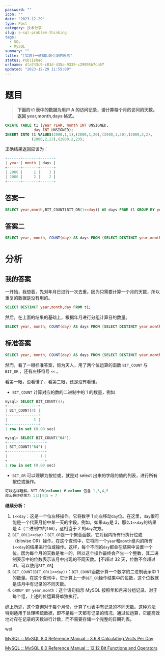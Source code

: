 ```yaml
---
password: ""
icon: ""
date: "2023-12-29"
type: Post
category: 技术分享
slug: a-sql-problem-thinking
tags:
  - SQL
  - MySQL
summary: ""
title: "[实践]一道SQL题引发的思考"
status: Published
urlname: dfa743c9-c01d-435a-9339-c29995b7ca57
updated: "2023-12-29 11:55:00"
---
```


# 题目

> **下面的 t1 表中的数据为用户 A 的访问记录，请计算每个月的访问的天数。返回 year,month,days 格式。**

```sql
CREATE TABLE t1 (year YEAR, month INT UNSIGNED,
             day INT UNSIGNED);
INSERT INTO t1 VALUES(2000,1,1),(2000,1,20),(2000,1,30),(2000,2,2),
            (2000,2,23),(2000,2,23);
```

正确结果返回应该为：

```sql
+------+-------+------+
| year | month | days |
+------+-------+------+
| 2000 |     1 |    3 |
| 2000 |     2 |    2 |
+------+-------+------+
```

## 答案一

```sql
SELECT year,month,BIT_COUNT(BIT_OR(1<<day)) AS days FROM t1 GROUP BY year,month;
```

## 答案二

```sql
SELECT year, month, COUNT(day) AS days FROM (SELECT DISTINCT year,month,day FROM t1) as t2 GROUP BY year, month;
```

# 分析

## 我的答案

一开始，我想着，先对年月日进行一次去重，因为只需要计算一个月的天数，所以重复的数据是没有用的。

```sql
SELECT DISTINCT year,month,day FROM t1;
```

然后，在上面的结果的基础上，根据年月进行分组计算日的数量。

```sql
SELECT year, month, COUNT(day) AS days FROM (SELECT DISTINCT year,month,day FROM t1) as t2 GROUP BY year, month;
```

## 标准答案

```sql
SELECT year, month, COUNT(day) AS days FROM (SELECT DISTINCT year,month,day FROM t1) as t2 GROUP BY year, month;
```

然而，看了一眼标准答案，惊为天人，用了两个位运算的函数 `BIT_COUNT` 与 `BIT_OR` ，还有左移符号 `<<` 。

看第一眼，没看懂了，看第二眼，还是没有看懂。

- `BIT_COUNT` 计算对应的数的二进制中的 1 的数量，例如

```sql
mysql> SELECT BIT_COUNT(4);
+--------------+
| BIT_COUNT(4) |
+--------------+
|            1 |
+--------------+
1 row in set (0.00 sec)

mysql> SELECT BIT_COUNT("64");
+-----------------+
| BIT_COUNT("64") |
+-----------------+
|               1 |
+-----------------+
1 row in set (0.00 sec)
```

- `BIT_OR` 可以理解为按位或，就是对 select 出来的字段的值的列表，进行所有按位或操作。

```sql
可以这样理解，BIT_OR(column) # column 包含 1,3,4,5
那么最终结果为 1|3|4|5 = 7
```

**继续分析：**

1. `1<<day`：这是一个位左移操作。它将数字 1 向左移动`day`位。在这里，`day`很可能是一个代表月份中某一天的字段。例如，如果`day`是 2，那么`1<<day`的结果是 4（二进制中的`100`），这相当于 2 的`day`次方。
2. `BIT_OR(1<<day)`：`BIT_OR`是一个聚合函数，它对组内所有行执行位或（bitwise OR）操作。在这个查询中，它将同一个`year`和`month`组内的所有`1<<day`的结果进行位或操作。这样，每个不同的`day`都会在结果中设置一个位。因为每个月的天数是唯一的，所以这个操作最终会产生一个整数，其二进制表示中的位数表示该月中出现的不同天数。【不超过 32 天，位数不会超过 31，可以使用`BIT_OR`】
3. `BIT_COUNT(BIT_OR(1<<day))`：`BIT_COUNT`函数计算一个数字的二进制表示中 1 的数量。在这个查询中，它计算上一步`BIT_OR`操作结果中的位数，这个位数就是该月中有记录的不同天数。
4. `GROUP BY year,month`：这个语句指示 MySQL 按照年和月来分组记录。对于每个组，上述的位运算将单独执行。

综上所述，这个查询对于每个月份，计算了`t1`表中有记录的不同天数。这种方法特别适用于处理稀疏数据，即不是每一天都有记录的情况。通过位运算，它能高效地对存在记录的天数进行计数，而不需要存储一个完整的日期列表。

wei

[MySQL :: MySQL 8.0 Reference Manual :: 3.6.8 Calculating Visits Per Day](https://dev.mysql.com/doc/refman/8.0/en/calculating-days.html)

[MySQL :: MySQL 8.0 Reference Manual :: 12.12 Bit Functions and Operators](https://dev.mysql.com/doc/refman/8.0/en/bit-functions.html)
